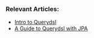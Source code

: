 ### Relevant Articles:
- [Intro to Querydsl](https://www.baeldung.com/intro-to-querydsl)
- [A Guide to Querydsl with JPA](https://www.baeldung.com/querydsl-with-jpa-tutorial)
